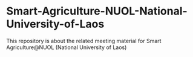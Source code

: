 # Smart-Agriculture-NUOL-National-University-of-Laos
This repository is about the related meeting material for Smart Agriculture@NUOL (National University of Laos)

